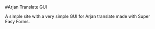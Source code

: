 #Arjan Translate GUI

A simple site with a very simple GUI for Arjan translate made with Super Easy Forms.